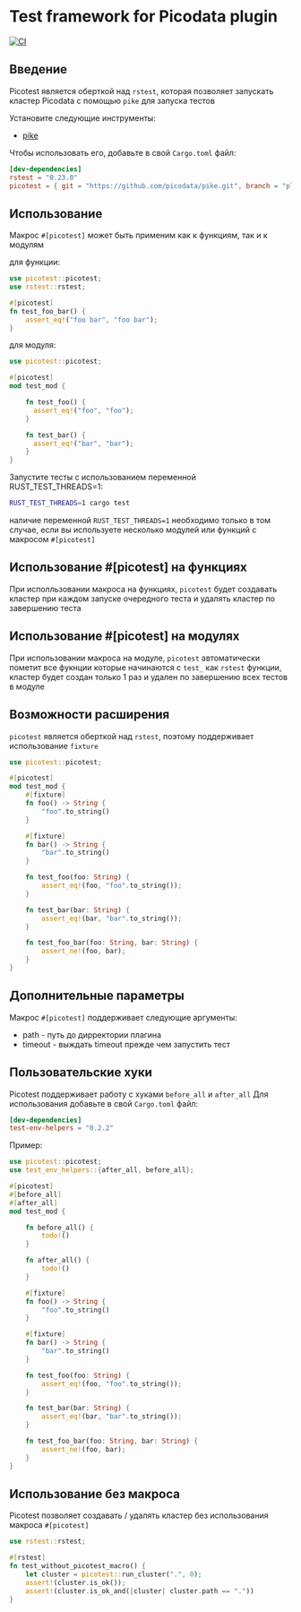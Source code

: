 # Test framework for Picodata plugin

[![CI](https://github.com/picodata/picotest/actions/workflows/build-and-test.yml/badge.svg)](https://github.com/picodata/picotest/actions/workflows/build-and-test.yml)

## Введение
Picotest является оберткой над `rstest`, которая позволяет запускать кластер Picodata с помощью `pike` для запуска тестов

Установите следующие инструменты:
- [pike](https://github.com/picodata/pike)

Чтобы использовать его, добавьте в свой `Cargo.toml` файл:
```toml
[dev-dependencies]
rstest = "0.23.0"
picotest = { git = "https://github.com/picodata/pike.git", branch = "plugin_test_framework" }
```

## Использование

Макрос `#[picotest]` может быть применим как к функциям, так и к модулям

для функции:
```rust
use picotest::picotest;
use rstest::rstest;

#[picotest]
fn test_foo_bar() {
    assert_eq!("foo bar", "foo bar");
}
```

для модуля:
```rust
use picotest::picotest;

#[picotest]
mod test_mod {

    fn test_foo() {
      assert_eq!("foo", "foo");
    }

    fn test_bar() {
      assert_eq!("bar", "bar");
    }
}
```

Запустите тесты с использованием переменной RUST_TEST_THREADS=1:
```sh
RUST_TEST_THREADS=1 cargo test
```

наличие переменной `RUST_TEST_THREADS=1` необходимо только в том случае, если вы используете несколько модулей или функций с макросом `#[picotest]`

## Использование #[picotest] на функциях

При исполльзовании макроса на функциях, `picotest` будет создавать кластер при каждом запуске очередного теста и удалять кластер по завершению теста

## Использование #[picotest] на модулях
При использовании макроса на модуле, `picotest` автоматически пометит все фукнции которые начинаются с `test_` как `rstest` функции, кластер будет создан только 1 раз и удален по завершению всех тестов в модуле

## Возможности расширения
`picotest` является оберткой над `rstest`, поэтому поддерживает использование `fixture`

```rust
use picotest::picotest;

#[picotest]
mod test_mod {
    #[fixture]
    fn foo() -> String {
        "foo".to_string()
    }

    #[fixture]
    fn bar() -> String {
        "bar".to_string()
    }

    fn test_foo(foo: String) {
        assert_eq!(foo, "foo".to_string());
    }

    fn test_bar(bar: String) {
        assert_eq!(bar, "bar".to_string());
    }

    fn test_foo_bar(foo: String, bar: String) {
        assert_ne!(foo, bar);
    }
}
```

## Дополнительные параметры

Макрос `#[picotest]` поддерживает следующие аргументы:

* path - путь до дирректории плагина
* timeout - выждать timeout прежде чем запустить тест 


## Пользовательские хуки

Picotest поддерживает работу с хуками `before_all` и `after_all`
Для использования добавьте в свой `Cargo.toml` файл:
```toml
[dev-dependencies]
test-env-helpers = "0.2.2"
```

Пример:
```rust
use picotest::picotest;
use test_env_helpers::{after_all, before_all};

#[picotest]
#[before_all]
#[after_all]
mod test_mod {

    fn before_all() {
        todo!()
    }

    fn after_all() {
        todo!()
    }

    #[fixture]
    fn foo() -> String {
        "foo".to_string()
    }

    #[fixture]
    fn bar() -> String {
        "bar".to_string()
    }

    fn test_foo(foo: String) {
        assert_eq!(foo, "foo".to_string());
    }

    fn test_bar(bar: String) {
        assert_eq!(bar, "bar".to_string());
    }

    fn test_foo_bar(foo: String, bar: String) {
        assert_ne!(foo, bar);
    }
}
```

## Использование без макроса

Picotest позволяет создавать / удалять кластер без использования макроса `#[picotest]`

```rust
use rstest::rstest;

#[rstest]
fn test_without_picotest_macro() {
    let cluster = picotest::run_cluster(".", 0);
    assert!(cluster.is_ok());
    assert!(cluster.is_ok_and(|cluster| cluster.path == "."))
}
```
